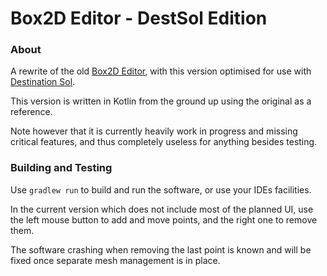 # Box2D Editor - DestSol Edition
### About
A rewrite of the old [Box2D Editor](https://github.com/MovingBlocks/box2d-editor), with this version optimised for use with [Destination Sol](https://destinationsol.org).

This version is written in Kotlin from the ground up using the original as a reference.

Note however that it is currently heavily work in progress and missing critical features, and thus completely useless for anything besides testing.

### Building and Testing
Use `gradlew run` to build and run the software, or use your IDEs facilities.

In the current version which does not include most of the planned UI, use the left mouse button to add and move points, and the right one to remove them.

The software crashing when removing the last point is known and will be fixed once separate mesh management is in place.